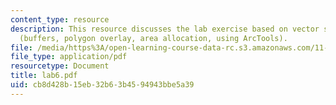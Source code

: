 ```yaml
---
content_type: resource
description: This resource discusses the lab exercise based on vector spatial analysis
  (buffers, polygon overlay, area allocation, using ArcTools).
file: /media/https%3A/open-learning-course-data-rc.s3.amazonaws.com/11-520-a-workshop-on-geographic-information-systems-fall-2005/cb8d428b15eb32b63b4594943bbe5a39_lab6.pdf
file_type: application/pdf
resourcetype: Document
title: lab6.pdf
uid: cb8d428b-15eb-32b6-3b45-94943bbe5a39
---
```

